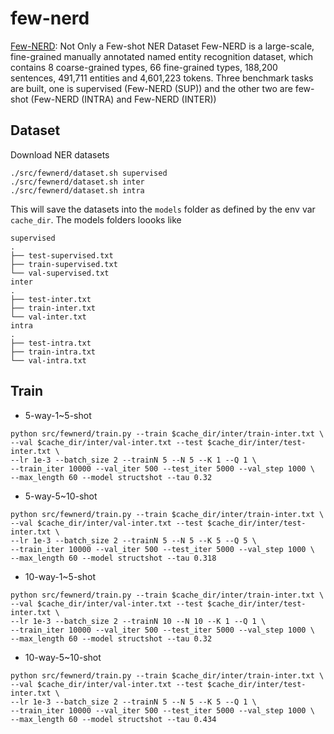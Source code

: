 # few-nerd
[Few-NERD](https://github.com/thunlp/Few-NERD): Not Only a Few-shot NER Dataset
Few-NERD is a large-scale, fine-grained manually annotated named entity recognition dataset, which contains 8 coarse-grained types, 66 fine-grained types, 188,200 sentences, 491,711 entities and 4,601,223 tokens. Three benchmark tasks are built, one is supervised (Few-NERD (SUP)) and the other two are few-shot (Few-NERD (INTRA) and Few-NERD (INTER))

## Dataset
Download NER datasets
```
./src/fewnerd/dataset.sh supervised
./src/fewnerd/dataset.sh inter
./src/fewnerd/dataset.sh intra
```

This will save the datasets into the `models` folder as defined by the env var `cache_dir`. The models folders loooks like

```
supervised
.
├── test-supervised.txt
├── train-supervised.txt
└── val-supervised.txt
inter
.
├── test-inter.txt
├── train-inter.txt
└── val-inter.txt
intra
.
├── test-intra.txt
├── train-intra.txt
└── val-intra.txt
```

## Train

- 5-way-1~5-shot

```
python src/fewnerd/train.py --train $cache_dir/inter/train-inter.txt \
--val $cache_dir/inter/val-inter.txt --test $cache_dir/inter/test-inter.txt \
--lr 1e-3 --batch_size 2 --trainN 5 --N 5 --K 1 --Q 1 \
--train_iter 10000 --val_iter 500 --test_iter 5000 --val_step 1000 \
--max_length 60 --model structshot --tau 0.32
```

- 5-way-5~10-shot

```
python src/fewnerd/train.py --train $cache_dir/inter/train-inter.txt \
--val $cache_dir/inter/val-inter.txt --test $cache_dir/inter/test-inter.txt \
--lr 1e-3 --batch_size 2 --trainN 5 --N 5 --K 5 --Q 5 \
--train_iter 10000 --val_iter 500 --test_iter 5000 --val_step 1000 \
--max_length 60 --model structshot --tau 0.318
```

- 10-way-1~5-shot

```
python src/fewnerd/train.py --train $cache_dir/inter/train-inter.txt \
--val $cache_dir/inter/val-inter.txt --test $cache_dir/inter/test-inter.txt \
--lr 1e-3 --batch_size 2 --trainN 10 --N 10 --K 1 --Q 1 \
--train_iter 10000 --val_iter 500 --test_iter 5000 --val_step 1000 \
--max_length 60 --model structshot --tau 0.32
```

- 10-way-5~10-shot

```
python src/fewnerd/train.py --train $cache_dir/inter/train-inter.txt \
--val $cache_dir/inter/val-inter.txt --test $cache_dir/inter/test-inter.txt \
--lr 1e-3 --batch_size 2 --trainN 5 --N 5 --K 5 --Q 1 \
--train_iter 10000 --val_iter 500 --test_iter 5000 --val_step 1000 \
--max_length 60 --model structshot --tau 0.434
```

